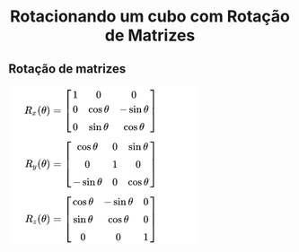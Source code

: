 <h1 align="center">Rotacionando um cubo com Rotação de Matrizes</h1>



## Rotação de matrizes


 <img src="media/3DRotation.png" />
